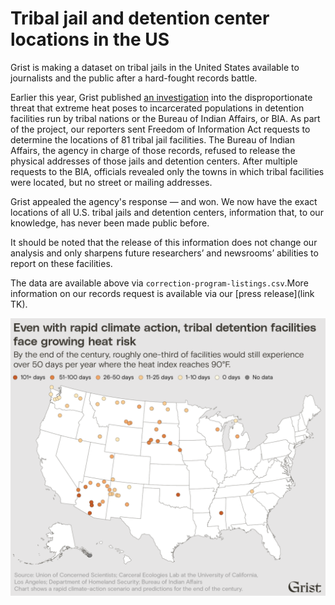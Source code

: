 # Tribal jail and detention center locations in the US

Grist is making a dataset on tribal jails in the United States available to journalists and the public after a hard-fought records battle.

Earlier this year, Grist published [an investigation](https://grist.org/indigenous/tribal-jail-climate-change-extreme-heat/) into the disproportionate threat that extreme heat poses to incarcerated populations in detention facilities run by tribal nations or the Bureau of Indian Affairs, or BIA. As part of the project, our reporters sent Freedom of Information Act requests to determine the locations of 81 tribal jail facilities. The Bureau of Indian Affairs, the agency in charge of those records, refused to release the physical addresses of those jails and detention centers. After multiple requests to the BIA, officials revealed only the towns in which tribal facilities were located, but no street or mailing addresses. 

Grist appealed the agency's response — and won. We now have the exact locations of all U.S. tribal jails and detention centers, information that, to our knowledge, has never been made public before.

It should be noted that the release of this information does not change our analysis and only sharpens future researchers’ and newsrooms’ abilities to report on these facilities.

The data are available above via `correction-program-listings.csv`.More information on our records request is available via our [press release](link TK).

![A map of the United States showing the locations of tribal jails. By the end of the century, about one-third of facilities will experience more than 50 days per year in which the heat index will rise above 90ºF.](facilities-map.png)
